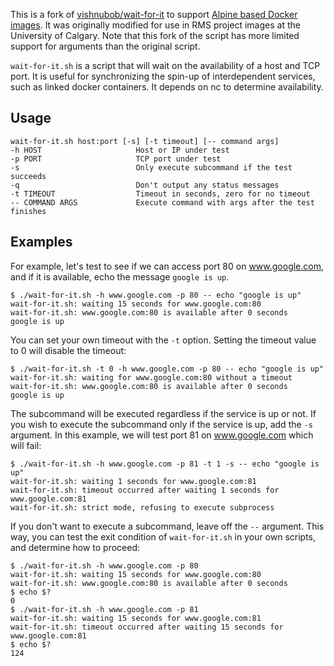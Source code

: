 This is a fork of [vishnubob/wait-for-it](https://github.com/vishnubob/wait-for-it) to support [Alpine based Docker images](https://hub.docker.com/_/alpine/). It was originally modified for use in RMS project images at the University of Calgary. Note that this fork of the script has more limited support for arguments than the original script.

`wait-for-it.sh` is a script that will wait on the availability of a host and TCP port.  It is useful for synchronizing the spin-up of interdependent services, such as linked docker containers.  It depends on nc to determine availability.

## Usage

```
wait-for-it.sh host:port [-s] [-t timeout] [-- command args]
-h HOST                     Host or IP under test
-p PORT                     TCP port under test
-s                          Only execute subcommand if the test succeeds
-q                          Don't output any status messages
-t TIMEOUT                  Timeout in seconds, zero for no timeout
-- COMMAND ARGS             Execute command with args after the test finishes
```

## Examples

For example, let's test to see if we can access port 80 on www.google.com, and if it is available, echo the message `google is up`.

```
$ ./wait-for-it.sh -h www.google.com -p 80 -- echo "google is up"
wait-for-it.sh: waiting 15 seconds for www.google.com:80
wait-for-it.sh: www.google.com:80 is available after 0 seconds
google is up
```

You can set your own timeout with the `-t` option.  Setting the timeout value to 0 will disable the timeout:

```
$ ./wait-for-it.sh -t 0 -h www.google.com -p 80 -- echo "google is up"
wait-for-it.sh: waiting for www.google.com:80 without a timeout
wait-for-it.sh: www.google.com:80 is available after 0 seconds
google is up
```

The subcommand will be executed regardless if the service is up or not.  If you wish to execute the subcommand only if the service is up, add the `-s` argument. In this example, we will test port 81 on www.google.com which will fail:

```
$ ./wait-for-it.sh -h www.google.com -p 81 -t 1 -s -- echo "google is up"
wait-for-it.sh: waiting 1 seconds for www.google.com:81
wait-for-it.sh: timeout occurred after waiting 1 seconds for www.google.com:81
wait-for-it.sh: strict mode, refusing to execute subprocess
```

If you don't want to execute a subcommand, leave off the `--` argument.  This way, you can test the exit condition of `wait-for-it.sh` in your own scripts, and determine how to proceed:

```
$ ./wait-for-it.sh -h www.google.com -p 80
wait-for-it.sh: waiting 15 seconds for www.google.com:80
wait-for-it.sh: www.google.com:80 is available after 0 seconds
$ echo $?
0
$ ./wait-for-it.sh -h www.google.com -p 81
wait-for-it.sh: waiting 15 seconds for www.google.com:81
wait-for-it.sh: timeout occurred after waiting 15 seconds for www.google.com:81
$ echo $?
124
```
